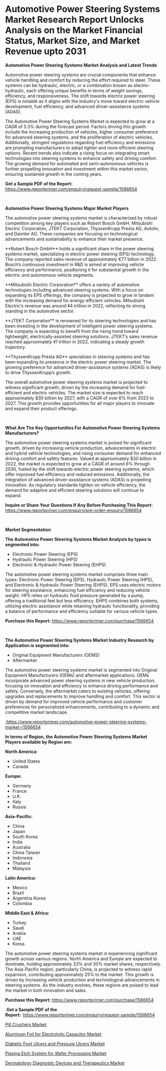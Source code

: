 <p><h1>Automotive Power Steering Systems Market Research Report Unlocks Analysis on the Market Financial Status, Market Size, and Market Revenue upto 2031</h1></p><p><strong>Automotive Power Steering Systems Market Analysis and Latest Trends</strong></p>
<p><p>Automotive power steering systems are crucial components that enhance vehicle handling and comfort by reducing the effort required to steer. These systems can be hydraulic, electric, or a combination known as electro-hydraulic, each offering unique benefits in terms of weight savings, efficiency, and responsiveness. The shift towards electric power steering (EPS) is notable as it aligns with the industry's move toward electric vehicle development, fuel efficiency, and advanced driver-assistance systems (ADAS). </p><p>The Automotive Power Steering Systems Market is expected to grow at a CAGR of 5.3% during the forecast period. Factors driving this growth include the increasing production of vehicles, higher consumer preference for advanced steering systems, and the proliferation of electric vehicles. Additionally, stringent regulations regarding fuel efficiency and emissions are prompting manufacturers to adopt lighter and more efficient steering options. Recent trends also indicate a rising focus on integrating smart technologies into steering systems to enhance safety and driving comfort. The growing demand for automated and semi-autonomous vehicles is further propelling innovation and investment within this market sector, ensuring sustained growth in the coming years.</p></p>
<p><strong>Get a Sample PDF of the Report:&nbsp;</strong> <a href="https://www.reportprimer.com/enquiry/request-sample/1566654">https://www.reportprimer.com/enquiry/request-sample/1566654</a></p>
<p>&nbsp;</p>
<p><strong>Automotive Power Steering Systems Major Market Players</strong></p>
<p><p>The automotive power steering systems market is characterized by robust competition among key players such as Robert Bosch GmbH, Mitsubishi Electric Corporation, JTEKT Corporation, ThyssenKrupp Presta AG, Autoliv, and Daimler AG. These companies are focusing on technological advancements and sustainability to enhance their market presence.</p><p>**Robert Bosch GmbH** holds a significant share in the power steering systems market, specializing in electric power steering (EPS) technology. The company reported sales revenue of approximately €77 billion in 2022. Bosch’s continuous investment in R&D is aimed at improving vehicle efficiency and performance, positioning it for substantial growth in the electric and autonomous vehicle segments.</p><p>**Mitsubishi Electric Corporation** offers a variety of automotive technologies including advanced steering systems. With a focus on expanding its EPS offerings, the company is projected to grow in tandem with the increasing demand for energy-efficient vehicles. Mitsubishi Electric’s revenue was around ¥4 trillion in 2022, reflecting its strong standing in the automotive sector.</p><p>**JTEKT Corporation** is renowned for its steering technologies and has been investing in the development of intelligent power steering systems. The company is expecting to benefit from the rising trend toward lightweight, electrically-assisted steering solutions. JTEKT’s sales revenue reached approximately ¥1 trillion in 2022, indicating a steady growth trajectory.</p><p>**ThyssenKrupp Presta AG** specializes in steering systems and has been expanding its presence in the electric power steering market. The growing preference for advanced driver-assistance systems (ADAS) is likely to drive ThyssenKrupp’s growth.</p><p>The overall automotive power steering systems market is projected to witness significant growth, driven by the increasing demand for fuel-efficient and electric vehicles. The market size is expected to reach approximately $30 billion by 2027, with a CAGR of over 6% from 2023 to 2027. This growth provides opportunities for all major players to innovate and expand their product offerings.</p></p>
<p>&nbsp;</p>
<p><strong>What Are The Key Opportunities For Automotive Power Steering Systems Manufacturers?</strong></p>
<p><p>The automotive power steering systems market is poised for significant growth, driven by increasing vehicle production, advancements in electric and hybrid vehicle technologies, and rising consumer demand for enhanced driving comfort and safety features. Valued at approximately $30 billion in 2022, the market is expected to grow at a CAGR of around 6% through 2030, fueled by the shift towards electric power steering systems, which offer improved fuel efficiency and reduced emissions. Additionally, the integration of advanced driver-assistance systems (ADAS) is propelling innovation. As regulatory standards tighten on vehicle efficiency, the demand for adaptive and efficient steering solutions will continue to expand.</p></p>
<p><strong>Inquire or Share Your Questions If Any Before Purchasing This Report:</strong> <a href="https://www.reportprimer.com/enquiry/pre-order-enquiry/1566654">https://www.reportprimer.com/enquiry/pre-order-enquiry/1566654</a></p>
<p>&nbsp;</p>
<p><strong>Market Segmentation</strong></p>
<p><strong>The Automotive Power Steering Systems Market Analysis by types is segmented into:</strong></p>
<p><ul><li>Electronic Power Steering (EPS)</li><li>Hydraulic Power Steering (HPS)</li><li>Electronic & Hydraulic Power Steering (EHPS)</li></ul></p>
<p><p>The automotive power steering systems market comprises three main types: Electronic Power Steering (EPS), Hydraulic Power Steering (HPS), and Electronic & Hydraulic Power Steering (EHPS). EPS uses electric motors for steering assistance, enhancing fuel efficiency and reducing vehicle weight. HPS relies on hydraulic fluid pressure generated by a pump, offering a traditional feel but less efficiency. EHPS combines both systems, utilizing electric assistance while retaining hydraulic functionality, providing a balance of performance and efficiency suitable for various vehicle types.</p></p>
<p><strong>Purchase this Report:&nbsp;</strong><a href="https://www.reportprimer.com/purchase/1566654">https://www.reportprimer.com/purchase/1566654</a></p>
<p>&nbsp;</p>
<p><strong>The Automotive Power Steering Systems Market Industry Research by Application is segmented into:</strong></p>
<p><ul><li>Original Equipment Manufacturers (OEMS)</li><li>Aftermarket</li></ul></p>
<p><p>The automotive power steering systems market is segmented into Original Equipment Manufacturers (OEMs) and aftermarket applications. OEMs incorporate advanced power steering systems in new vehicle production, focusing on innovation and efficiency to enhance driving performance and safety. Conversely, the aftermarket caters to existing vehicles, offering upgrades and replacements to improve handling and comfort. This sector is driven by demand for improved vehicle performance and customer preferences for personalized enhancements, contributing to a dynamic and competitive market landscape.</p></p>
<p><a href="https://www.reportprimer.com/automotive-power-steering-systems-market-r1566654">&nbsp;https://www.reportprimer.com/automotive-power-steering-systems-market-r1566654</a></p>
<p><strong>In terms of Region, the Automotive Power Steering Systems Market Players available by Region are:</strong></p>
<p>
    <p> <strong> North America: </strong>
        <ul>
            <li>United States</li>
            <li>Canada</li>
        </ul>
        </p> 
    <p> <strong> Europe: </strong>
        <ul>
            <li>Germany</li>
            <li>France</li>
            <li>U.K.</li>
            <li>Italy</li>
            <li>Russia</li>
        </ul>
        </p> 
    <p> <strong> Asia-Pacific: </strong>
        <ul>
            <li>China</li>
            <li>Japan</li>
            <li>South Korea</li>
            <li>India</li>
            <li>Australia</li>
            <li>China Taiwan</li>
            <li>Indonesia</li>
            <li>Thailand</li>
            <li>Malaysia</li>
        </ul>
        </p> 
    <p> <strong> Latin America: </strong>
        <ul>
            <li>Mexico</li>
            <li>Brazil</li>
            <li>Argentina Korea</li>
            <li>Colombia</li>
        </ul>
        </p> 
    <p> <strong> Middle East & Africa: </strong>
        <ul>
            <li>Turkey</li>
            <li>Saudi</li>
            <li>Arabia</li>
            <li>UAE</li>
            <li>Korea</li>
        </ul>
    </p>
    </p>
<p><p>The automotive power steering systems market is experiencing significant growth across various regions. North America and Europe are expected to dominate, holding approximately 33% and 30% market shares, respectively. The Asia-Pacific region, particularly China, is projected to witness rapid expansion, contributing approximately 25% to the market. This growth is driven by increasing vehicle production and technological advancements in steering systems. As the industry evolves, these regions are poised to lead the market in both innovation and sales.</p></p>
<p><strong>Purchase this Report: </strong><a href="https://www.reportprimer.com/purchase/1566654">https://www.reportprimer.com/purchase/1566654</a></p>
<p>&nbsp;<strong>Get a Sample PDF of the Report:&nbsp;&nbsp;</strong><a href="https://www.reportprimer.com/enquiry/request-sample/1566654">https://www.reportprimer.com/enquiry/request-sample/1566654</a></p>
<p><strong></strong></p>
<p><p><a href="https://www.linkedin.com/pulse/pill-crushers-market-revolution-2024-2031-trends-shaping-sezxe">Pill Crushers Market</a></p><p><a href="https://issuu.com/reportprime-2/docs/aluminum-foil-for-electrolytic-capa_efa75762d15928">Aluminum Foil for Electrolytic Capacitor Market</a></p><p><a href="https://medium.com/@vidarogahn/global-diabetic-foot-ulcers-and-pressure-ulcers-market-status-2024-2031-and-forecast-by-region-7ed3e4c3d77c?postPublishedType=repub">Diabetic Foot Ulcers and Pressure Ulcers Market</a></p><p><a href="https://issuu.com/reportprime-2/docs/plasma-etch-system-for-wafer-proces_855e50e97ef8e2">Plasma Etch System for Wafer Processing Market</a></p><p><a href="https://medium.com/@vidarogahn/insights-into-the-dermatology-diagnostic-devices-and-therapeutics-industry-market-financial-71688a9d2ad2">Dermatology Diagnostic Devices and Therapeutics Market</a></p></p>
